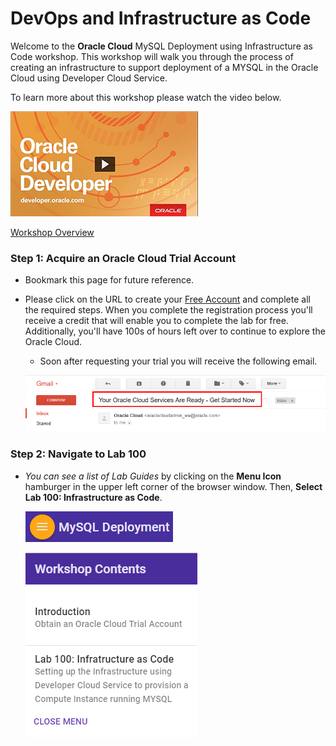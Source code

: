 # DevOps and Infrastructure as Code

Welcome to the **Oracle Cloud** MySQL Deployment using Infrastructure as Code workshop. This workshop will walk you through the process of creating an infrastructure to support deployment of a MYSQL in the Oracle Cloud using Developer Cloud Service.

To learn more about this workshop please watch the video below.  

<a href="https://videohub.oracle.com/media/Devops+and+IaC+Overview/1_5froypa9" target="video">![](images/youtube.png)</a>

<a href="https://videohub.oracle.com/media/Devops+and+IaC+Overview/1_5froypa9" target="video">Workshop Overview</a>

### **Step 1**: Acquire an Oracle Cloud Trial Account

- Bookmark this page for future reference.

- Please click on the URL to create your <a href="https://myservices.us.oraclecloud.com/mycloud/signup?language=en&sourceType=:ex:tb:::RC_PDMK180212P00140:Docker_HOL&SC=:ex:tb:::RC_PDMK180212P00140:Docker_HOL&pcode=PDMK180212P00140" target="trial">Free Account</a> and complete all the required steps. When you complete the registration process you'll receive a credit that will enable you to complete the lab for free.  Additionally, you'll have 100s of hours left over to continue to explore the Oracle Cloud.

  - Soon after requesting your trial you will receive the following email.

  ![](images/100/code_9.png)

### **Step 2**: Navigate to Lab 100

- _You can see a list of Lab Guides_ by clicking on the **Menu Icon** hamburger in the upper left corner of the browser window. Then, **Select Lab 100: Infrastructure as Code**.

  ![](images/Introham.png)

  ![](images/Introham2.png)

